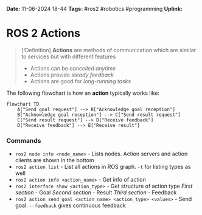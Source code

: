 **Date:** 11-06-2024 18-44
**Tags:** #ros2 #robotics #programming
**Uplink:**

# ROS 2 Actions
>[!Definition]
>**Actions** are methods of communication which are similar to services but with different features 
>- Actions can be *cancelled anytime*
>- Actions provide *steady feedback*
>- Actions are good for *long-running tasks*

The following flowchart is how an **action** typically works like:
```mermaid
flowchart TD
	A["Send goal request"] --> B["Acknowledge goal reception"]
	B["Acknowledge goal reception"] --> C["Send result request"]
	C["Send result request"] --> D["Receive feedback"]
	D["Receive feedback"] --> E["Receive result"]
```

### Commands
- `ros2 node info <node_name>` - Lists nodes. Action servers and action clients are shown in the bottom
- `ros2 action list` - List all actions in ROS graph. `-t` for listing types as well
- `ros2 action info <action_name>` - Get info of action
- `ros2 interface show <action_type>` - Get structure of action type
	*First section* - Goal 
	*Second section* - Result 
	*Third section* - Feedback 
- `ros2 action send_goal <action_name> <action_type> <values>` - Send goal. `--feedback` gives continuous feedback
